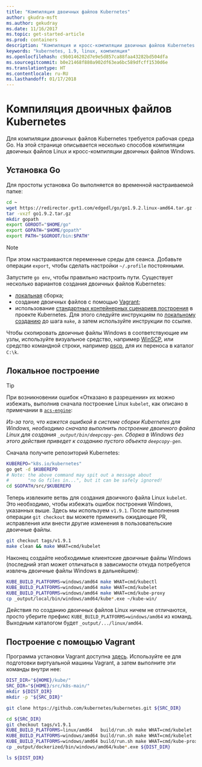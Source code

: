 ```yaml
---
title: "Компиляция двоичных файлов Kubernetes"
author: gkudra-msft
ms.author: gekudray
ms.date: 11/16/2017
ms.topic: get-started-article
ms.prod: containers
description: "Компиляция и кросс-компиляции двоичных файлов Kubernetes из источника."
keywords: "kubernetes, 1.9, linux, компиляция"
ms.openlocfilehash: c9b0146202d7e9e5d857ca88faa43282bd504dfa
ms.sourcegitcommit: b0e21468f880a902df63ea6bc589dfcff1530d6e
ms.translationtype: HT
ms.contentlocale: ru-RU
ms.lasthandoff: 01/17/2018
---
```

# <a name="compiling-kubernetes-binaries"></a>Компиляция двоичных файлов Kubernetes #
Для компиляции двоичных файлов Kubernetes требуется рабочая среда Go. На этой странице описывается несколько способов компиляции двоичных файлов Linux и кросс-компиляции двоичных файлов Windows.

## <a name="installing-go"></a>Установка Go ##
Для простоты установка Go выполняется во временной настраиваемой папке:

```bash
cd ~
wget https://redirector.gvt1.com/edgedl/go/go1.9.2.linux-amd64.tar.gz -O go1.9.2.tar.gz
tar -vxzf go1.9.2.tar.gz
mkdir gopath
export GOROOT="$HOME/go"
export GOPATH="$HOME/gopath"
export PATH="$GOROOT/bin:$PATH"
```

> [!Note]  
> При этом настраиваются переменные среды для сеанса. Добавьте операции `export`, чтобы сделать настройки `~/.profile` постоянными.

Запустите `go env`, чтобы правильно настроить пути. Существует несколько вариантов создания двоичных файлов Kubernetes:

  - [локальная](#build-locally) сборка;
  - создание двоичных файлов с помощью [Vagrant](#build-with-vagrant);
  - использование [стандартных контейнерных сценариев построения](https://github.com/kubernetes/kubernetes/tree/master/build#key-scripts) в проекте Kubernetes. Для этого следуйте инструкциям по [локальному созданию](#build-locally) до шага `make`, а затем используйте инструкции по ссылке.

Чтобы скопировать двоичные файлы Windows в соответствующие им узлы, используйте визуальное средство, например [WinSCP](https://winscp.net/eng/download.php), или средство командной строки, например [pscp](https://www.chiark.greenend.org.uk/~sgtatham/putty/latest.html), для их переноса в каталог `C:\k`.


## <a name="building-locally"></a>Локальное построение ##
> [!Tip]  
> При возникновении ошибок «Отказано в разрешении» их можно избежать, выполнив сначала построение Linux `kubelet`, как описано в примечании в [`acs-engine`](https://github.com/Azure/acs-engine/blob/master/scripts/build-windows-k8s.sh#L176):
>  
> _Из-за того, что кажется ошибкой в системе сборки Kubernetes для Windows, необходимо сначала выполнить построение двоичного файла Linux для создания `_output/bin/deepcopy-gen`. Сборка в Windows без этого действия приведет к созданию пустого объекта `deepcopy-gen`._

Сначала получите репозиторий Kubernetes:

```bash
KUBEREPO="k8s.io/kubernetes"
go get -d $KUBEREPO
# Note: the above command may spit out a message about 
#       "no Go files in...", but it can be safely ignored!
cd $GOPATH/src/$KUBEREPO
```

Теперь извлеките ветвь для создания двоичного файла Linux `kubelet`. Это необходимо, чтобы избежать ошибок построения Windows, указанных выше. Здесь мы используем `v1.9.1`. После выполнения операции `git checkout` вы можете применить ожидающие PR, исправления или внести другие изменения в пользовательские двоичные файлы.

```bash
git checkout tags/v1.9.1
make clean && make WHAT=cmd/kubelet
```

Наконец создайте необходимые клиентские двоичные файлы Windows (последний этап может отличаться в зависимости откуда потребуется извлечь двоичные файлы Windows в дальнейшем):

```bash
KUBE_BUILD_PLATFORMS=windows/amd64 make WHAT=cmd/kubectl
KUBE_BUILD_PLATFORMS=windows/amd64 make WHAT=cmd/kubelet
KUBE_BUILD_PLATFORMS=windows/amd64 make WHAT=cmd/kube-proxy
cp _output/local/bin/windows/amd64/kube*.exe ~/kube-win/
```

Действия по созданию двоичных файлов Linux ничем не отличаются, просто уберите префикс `KUBE_BUILD_PLATFORMS=windows/amd64` из команд. Выходным каталогом будет `_output/.../linux/amd64`.


## <a name="build-with-vagrant"></a>Построение с помощью Vagrant ##
Программа установки Vagrant доступна [здесь](https://github.com/Microsoft/SDN/tree/master/Kubernetes/linux/vagrant). Используйте ее для подготовки виртуальной машины Vagrant, а затем выполните эти команды внутри нее:

```bash
DIST_DIR="${HOME}/kube/"
SRC_DIR="${HOME}/src/k8s-main/"
mkdir ${DIST_DIR}
mkdir -p "${SRC_DIR}"

git clone https://github.com/kubernetes/kubernetes.git ${SRC_DIR}

cd ${SRC_DIR}
git checkout tags/v1.9.1
KUBE_BUILD_PLATFORMS=linux/amd64   build/run.sh make WHAT=cmd/kubelet
KUBE_BUILD_PLATFORMS=windows/amd64 build/run.sh make WHAT=cmd/kubelet 
KUBE_BUILD_PLATFORMS=windows/amd64 build/run.sh make WHAT=cmd/kube-proxy 
cp _output/dockerized/bin/windows/amd64/kube*.exe ${DIST_DIR}

ls ${DIST_DIR}
```

